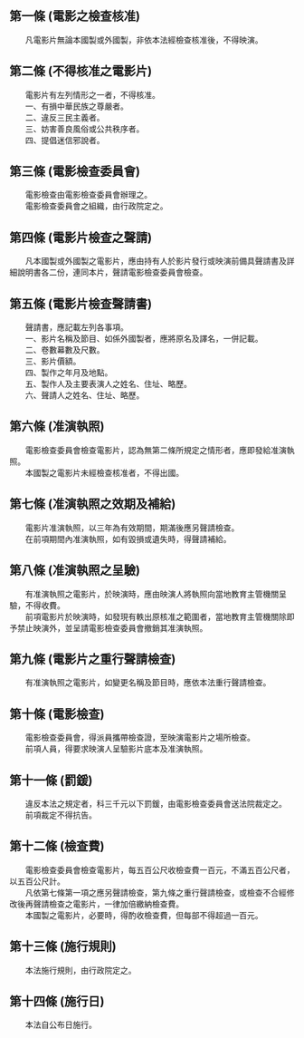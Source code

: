 第一條 (電影之檢查核准)
-----------------------
　　凡電影片無論本國製或外國製，非依本法經檢查核准後，不得映演。  


第二條 (不得核准之電影片)
-------------------------
　　電影片有左列情形之一者，不得核准。  
　　一、有損中華民族之尊嚴者。  
　　二、違反三民主義者。  
　　三、妨害善良風俗或公共秩序者。  
　　四、提倡迷信邪說者。  


第三條 (電影檢查委員會)
-----------------------
　　電影檢查由電影檢查委員會辦理之。  
　　電影檢查委員會之組織，由行政院定之。  


第四條 (電影片檢查之聲請)
-------------------------
　　凡本國製或外國製之電影片，應由持有人於影片發行或映演前備具聲請書及詳細說明書各二份，連同本片，聲請電影檢查委員會檢查。  


第五條 (電影片檢查聲請書)
-------------------------
　　聲請書，應記載左列各事項。  
　　一、影片名稱及節目、如係外國製者，應將原名及譯名，一併記載。  
　　二、卷數幕數及尺數。  
　　三、影片價額。  
　　四、製作之年月及地點。  
　　五、製作人及主要表演人之姓名、住址、略歷。  
　　六、聲請人之姓名、住址、略歷。  


第六條 (准演執照)
-----------------
　　電影檢查委員會檢查電影片，認為無第二條所規定之情形者，應即發給准演執照。  
　　本國製之電影片未經檢查核准者，不得出國。  


第七條 (准演執照之效期及補給)
-----------------------------
　　電影片准演執照，以三年為有效期間，期滿後應另聲請檢查。  
　　在前項期間內准演執照，如有毀損或遺失時，得聲請補給。  


第八條 (准演執照之呈驗)
-----------------------
　　有准演執照之電影片，於映演時，應由映演人將執照向當地教育主管機關呈驗，不得收費。  
　　前項電影片於映演時，如發現有軼出原核准之範圍者，當地教育主管機關除即予禁止映演外，並呈請電影檢查委員會撤銷其准演執照。  


第九條 (電影片之重行聲請檢查)
-----------------------------
　　有准演執照之電影片，如變更名稱及節目時，應依本法重行聲請檢查。  


第十條 (電影檢查)
-----------------
　　電影檢查委員會，得派員攜帶檢查證，至映演電影片之場所檢查。  
　　前項人員，得要求映演人呈驗影片底本及准演執照。  


第十一條 (罰鍰)
---------------
　　違反本法之規定者，科三千元以下罰鍰，由電影檢查委員會送法院裁定之。  
　　前項裁定不得抗告。  


第十二條 (檢查費)
-----------------
　　電影檢查委員會檢查電影片，每五百公尺收檢查費一百元，不滿五百公尺者，以五百公尺計。  
　　凡依第七條第一項之應另聲請檢查，第九條之重行聲請檢查，或檢查不合經修改後再聲請檢查之電影片，一律加倍繳納檢查費。  
　　本國製之電影片，必要時，得酌收檢查費，但每部不得超過一百元。  


第十三條 (施行規則)
-------------------
　　本法施行規則，由行政院定之。  


第十四條 (施行日)
-----------------
　　本法自公布日施行。